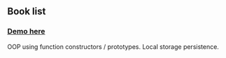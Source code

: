 ## Book list

### [Demo here](https://rawgit.com/jbagio/modern-javascript-from-the-beginning/master/projects/book-list/index.html)

OOP using function constructors / prototypes. Local storage persistence.

